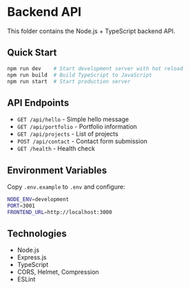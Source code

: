 # Backend API

This folder contains the Node.js + TypeScript backend API.

## Quick Start

```bash
npm run dev    # Start development server with hot reload
npm run build  # Build TypeScript to JavaScript
npm run start  # Start production server
```

## API Endpoints

- `GET /api/hello` - Simple hello message
- `GET /api/portfolio` - Portfolio information
- `GET /api/projects` - List of projects
- `POST /api/contact` - Contact form submission
- `GET /health` - Health check

## Environment Variables

Copy `.env.example` to `.env` and configure:

```bash
NODE_ENV=development
PORT=3001
FRONTEND_URL=http://localhost:3000
```

## Technologies

- Node.js
- Express.js
- TypeScript
- CORS, Helmet, Compression
- ESLint
